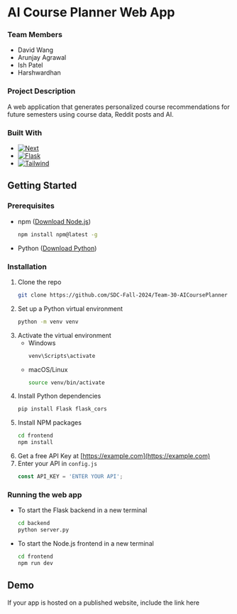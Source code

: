 # AI Course Planner Web App



### Team Members
- David Wang
- Arunjay Agrawal
- Ish Patel
- Harshwardhan



### Project Description
A web application that generates personalized course recommendations for future semesters using course data, Reddit posts and AI.



### Built With
* [![Next][Next.js]][Next-url]
* [![Flask][Flask]][Flask-url]
* [![Tailwind][Tailwind CSS]][Tailwind-url]



## Getting Started

### Prerequisites

- npm ([Download Node.js])
  ```sh
  npm install npm@latest -g
  ```
- Python ([Download Python])



### Installation

1. Clone the repo
   ```sh
   git clone https://github.com/SDC-Fall-2024/Team-30-AICoursePlanner
   ```
2. Set up a Python virtual environment
   ```sh
   python -m venv venv
   ```
3. Activate the virtual environment
    - Windows
        ```sh
        venv\Scripts\activate
        ```
    - macOS/Linux
        ```sh
        source venv/bin/activate
        ```
4. Install Python dependencies
   ```sh
   pip install Flask flask_cors
   ```
5. Install NPM packages
   ```sh
   cd frontend
   npm install
   ```
6. Get a free API Key at [https://example.com](https://example.com)
7. Enter your API in `config.js`
   ```js
   const API_KEY = 'ENTER YOUR API';
   ```



### Running the web app
- To start the Flask backend in a new terminal
    ```sh
    cd backend
    python server.py
    ```
- To start the Node.js frontend in a new terminal
    ```sh
    cd frontend
    npm run dev
    ```



## Demo
If your app is hosted on a published website, include the link here



<!-- MARKDOWN LINKS & IMAGES -->

[Download Node.js]: https://nodejs.org/en/download/prebuilt-installer

[Download Python]: https://www.python.org/downloads/

[Next.js]: https://img.shields.io/badge/next.js-000000?style=for-the-badge&logo=nextdotjs&logoColor=white
[Next-url]: https://nextjs.org/

[Flask]: https://img.shields.io/badge/Flask-000000?style=for-the-badge&logo=Flask&logoColor=white
[Flask-url]: https://flask.palletsprojects.com/en/3.0.x/

[Tailwind CSS]: https://img.shields.io/badge/Tailwind_CSS-black?style=for-the-badge&logo=tailwind-css&logoColor=38B2AC
[Tailwind-url]: https://tailwindcss.com